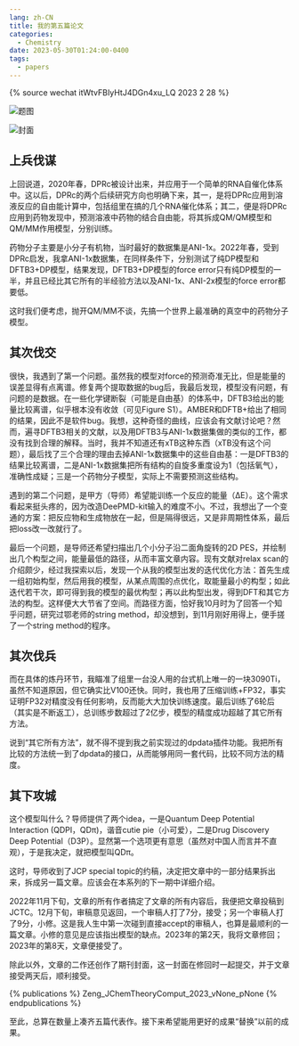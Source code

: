 ```yaml
---
lang: zh-CN
title: 我的第五篇论文
categories:
  - Chemistry
date: 2023-05-30T01:24:00-0400
tags:
  - papers
---
```

{% source wechat itWtvFBIyHtJ4DGn4xu_LQ 2023 2 28 %}

![题图](https://s2.loli.net/2023/05/30/undqiU3XDANvyOr.png)

![封面](https://s2.loli.net/2023/05/30/8Cm7PyaGc9UB3il.png)

## 上兵伐谋

上回说道，2020年春，DPRc被设计出来，并应用于一个简单的RNA自催化体系中。这以后，DPRc的两个后续研究方向也明确下来，其一，是将DPRc应用到溶液反应的自由能计算中，包括组里在搞的几个RNA催化体系；其二，便是将DPRc应用到药物发现中，预测溶液中药物的结合自由能，将其拆成QM/QM模型和QM/MM作用模型，分别训练。
<!--more-->

药物分子主要是小分子有机物，当时最好的数据集是ANI-1x。2022年春，受到DPRc启发，我拿ANI-1x数据集，在同样条件下，分别测试了纯DP模型和DFTB3+DP模型，结果发现，DFTB3+DP模型的force error只有纯DP模型的一半，并且已经比其它所有的半经验方法以及ANI-1x、ANI-2x模型的force error都要低。

这时我们便考虑，抛开QM/MM不谈，先搞一个世界上最准确的真空中的药物分子模型。

## 其次伐交

很快，我遇到了第一个问题。虽然我的模型对force的预测奇准无比，但是能量的误差显得有点离谱。修复两个提取数据的bug后，我最后发现，模型没有问题，有问题的是数据。在一些化学键断裂（可能是自由基）的体系中，DFTB3给出的能量比较离谱，似乎根本没有收敛（可见Figure S1）。AMBER和DFTB+给出了相同的结果，因此不是软件bug。我想，这种奇怪的曲线，应该会有文献讨论吧？然而，遍寻DFTB3相关的文献，以及用DFTB3与ANI-1x数据集做的类似的工作，都没有找到合理的解释。当时，我并不知道还有xTB这种东西（xTB没有这个问题），最后找了三个合理的理由去掉ANI-1x数据集中的这些自由基：一是DFTB3的结果比较离谱，二是ANI-1x数据集把所有结构的自旋多重度设为1（包括氧气），准确性成疑；三是一个药物分子模型，实际上不需要预测这些结构。

遇到的第二个问题，是甲方（导师）希望能训练一个反应的能量（ΔE）。这个需求看起来挺头疼的，因为改造DeePMD-kit输入的难度不小。不过，我想出了一个变通的方案：把反应物和生成物放在一起，但是隔得很远，又是非周期性体系，最后把loss改一改就行了。

最后一个问题，是导师还希望扫描出几个小分子沿二面角旋转的2D PES，并绘制出几个构型之间，能量最低的路径，从而丰富文章内容。现有文献对relax scan的介绍颇少，经过我探索以后，发现一个从我的模型出发的迭代优化方法：首先生成一组初始构型，然后用我的模型，从某点周围的点优化，取能量最小的构型；如此迭代若干次，即可得到我的模型的最优构型；再以此构型出发，得到DFT和其它方法的构型。这样便大大节省了空间。而路径方面，恰好我10月时为了回答一个知乎问题，研究过鄂老师的string method，却没想到，到11月刚好用得上，便手搓了一个string method的程序。

## 其次伐兵

而在具体的炼丹环节，我瞄准了组里一台没人用的台式机上唯一的一块3090Ti，虽然不知道原因，但它确实比V100还快。同时，我也用了压缩训练+FP32，事实证明FP32对精度没有任何影响，反而能大大加快训练速度。最后训练了6轮后（其实是不断返工），总训练步数超过了2亿步，模型的精度成功超越了其它所有方法。

说到“其它所有方法”，就不得不提到我之前实现过的dpdata插件功能。我把所有比较的方法统一到了dpdata的接口，从而能够用同一套代码，比较不同方法的精度。

## 其下攻城

这个模型叫什么？导师提供了两个idea，一是Quantum Deep Potential Interaction (QDPI，QDπ)，谐音cutie pie（小可爱），二是Drug Discovery Deep Potential（D3P）。显然第一个选项更有意思（虽然对中国人而言并不直观），于是我决定，就把模型叫QDπ。

这时，导师收到了JCP special topic的约稿，决定把文章中的一部分结果拆出来，拆成另一篇文章。应该会在本系列的下一期中详细介绍。

2022年11月下旬，文章的所有作者搞定了文章的所有内容后，我便把文章投稿到JCTC。12月下旬，审稿意见返回，一个审稿人打了7分，接受；另一个审稿人打了9分，小修。这是我人生中第一次碰到直接accept的审稿人，也算是最顺利的一篇文章。小修的意见是应该指出模型的缺点。2023年的第2天，我将文章修回；2023年的第8天，文章便接受了。

除此以外，文章的二作还创作了期刊封面，这一封面在修回时一起提交，并于文章接受两天后，顺利接受。

{% publications %}
Zeng_JChemTheoryComput_2023_vNone_pNone
{% endpublications %}

至此，总算在数量上凑齐五篇代表作。接下来希望能用更好的成果“替换”以前的成果。
